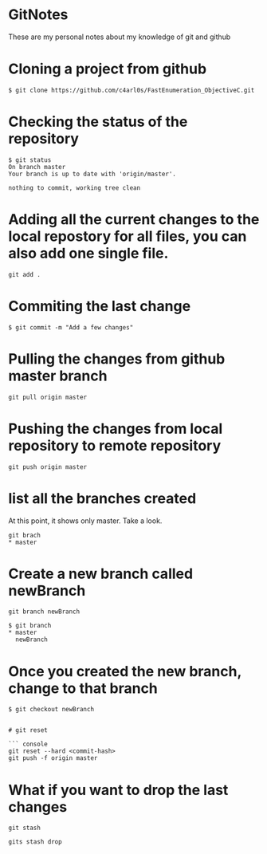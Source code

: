 # GitNotes

These are my personal notes about my knowledge of git and github

# Cloning a project from github

``` console
$ git clone https://github.com/c4arl0s/FastEnumeration_ObjectiveC.git
```
# Checking the status of the repository

``` console
$ git status
On branch master
Your branch is up to date with 'origin/master'.

nothing to commit, working tree clean
```

# Adding all the current changes to the local repostory for all files, you can also add one single file.

``` console
git add .
```

# Commiting the last change

``` console
$ git commit -m "Add a few changes"
```

# Pulling the changes from github master branch

``` console
git pull origin master
```

# Pushing the changes from local repository to remote repository

``` console
git push origin master
```

# list all the branches created

At this point, it shows only master. Take a look.

``` console
git brach
* master
```

# Create a new branch called newBranch

``` console
git branch newBranch
```

``` console
$ git branch
* master
  newBranch
```

# Once you created the new branch, change to that branch

``` console
$ git checkout newBranch


# git reset

``` console
git reset --hard <commit-hash>
git push -f origin master
```

# What if you want to drop the last changes

``` console
git stash
```

``` console
gits stash drop
```
